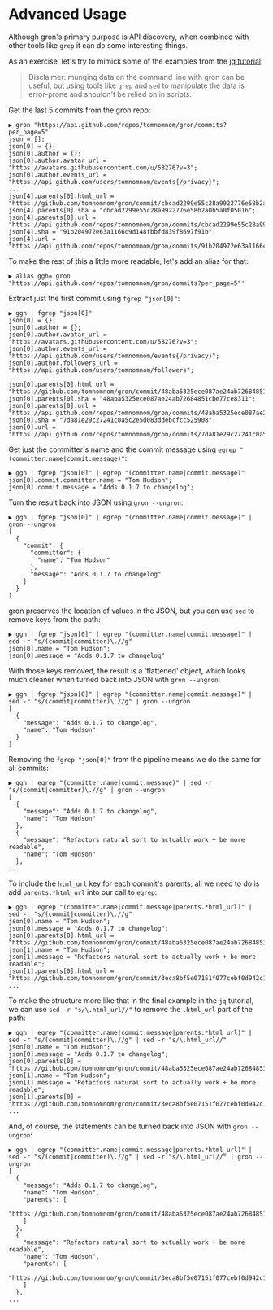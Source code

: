 # Advanced Usage

Although gron's primary purpose is API discovery, when combined with other tools like `grep` it can do some interesting things.

As an exercise, let's try to mimick some of the examples from the [jq tutorial](https://stedolan.github.io/jq/tutorial/).

> Disclaimer: munging data on the command line with gron can be useful, but using tools like `grep` and `sed` to manipulate the
> data is error-prone and shouldn't be relied on in scripts.

Get the last 5 commits from the gron repo:
```
▶ gron "https://api.github.com/repos/tomnomnom/gron/commits?per_page=5"
json = [];
json[0] = {};
json[0].author = {};
json[0].author.avatar_url = "https://avatars.githubusercontent.com/u/58276?v=3";
json[0].author.events_url = "https://api.github.com/users/tomnomnom/events{/privacy}";
...
json[4].parents[0].html_url = "https://github.com/tomnomnom/gron/commit/cbcad2299e55c28a9922776e58b2a0b5a0f05016";
json[4].parents[0].sha = "cbcad2299e55c28a9922776e58b2a0b5a0f05016";
json[4].parents[0].url = "https://api.github.com/repos/tomnomnom/gron/commits/cbcad2299e55c28a9922776e58b2a0b5a0f05016";
json[4].sha = "91b204972e63a1166c9d148fbbfd839f8697f91b";
json[4].url = "https://api.github.com/repos/tomnomnom/gron/commits/91b204972e63a1166c9d148fbbfd839f8697f91b";
```

To make the rest of this a little more readable, let's add an alias for that:

```
▶ alias ggh='gron "https://api.github.com/repos/tomnomnom/gron/commits?per_page=5"'
```

Extract just the first commit using `fgrep "json[0]"`:
```
▶ ggh | fgrep "json[0]"
json[0] = {};
json[0].author = {};
json[0].author.avatar_url = "https://avatars.githubusercontent.com/u/58276?v=3";
json[0].author.events_url = "https://api.github.com/users/tomnomnom/events{/privacy}";
json[0].author.followers_url = "https://api.github.com/users/tomnomnom/followers";
...
json[0].parents[0].html_url = "https://github.com/tomnomnom/gron/commit/48aba5325ece087ae24ab72684851cbe77ce8311";
json[0].parents[0].sha = "48aba5325ece087ae24ab72684851cbe77ce8311";
json[0].parents[0].url = "https://api.github.com/repos/tomnomnom/gron/commits/48aba5325ece087ae24ab72684851cbe77ce8311";
json[0].sha = "7da81e29c27241c0a5c2e5d083ddebcfcc525908";
json[0].url = "https://api.github.com/repos/tomnomnom/gron/commits/7da81e29c27241c0a5c2e5d083ddebcfcc525908";
```

Get just the committer's name and the commit message using `egrep "(committer.name|commit.message)"`:
```
▶ ggh | fgrep "json[0]" | egrep "(committer.name|commit.message)"
json[0].commit.committer.name = "Tom Hudson";
json[0].commit.message = "Adds 0.1.7 to changelog";
```

Turn the result back into JSON using `gron --ungron`:
```
▶ ggh | fgrep "json[0]" | egrep "(committer.name|commit.message)" | gron --ungron
[
  {
    "commit": {
      "committer": {
        "name": "Tom Hudson"
      },
      "message": "Adds 0.1.7 to changelog"
    }
  }
]
```

gron preserves the location of values in the JSON, but you can use `sed` to remove keys from the path:
```
▶ ggh | fgrep "json[0]" | egrep "(committer.name|commit.message)" | sed -r "s/(commit|committer)\.//g"
json[0].name = "Tom Hudson";
json[0].message = "Adds 0.1.7 to changelog"

```

With those keys removed, the result is a 'flattened' object, which looks much cleaner when turned
back into JSON with `gron --ungron`:

```
▶ ggh | fgrep "json[0]" | egrep "(committer.name|commit.message)" | sed -r "s/(commit|committer)\.//g" | gron --ungron
[
  {
    "message": "Adds 0.1.7 to changelog",
    "name": "Tom Hudson"
  }
]
```

Removing the `fgrep "json[0]"` from the pipeline means we do the same for all commits:
```
▶ ggh | egrep "(committer.name|commit.message)" | sed -r "s/(commit|committer)\.//g" | gron --ungron
[
  {
    "message": "Adds 0.1.7 to changelog",
    "name": "Tom Hudson"
  },
  {
    "message": "Refactors natural sort to actually work + be more readable",
    "name": "Tom Hudson"
  },
...
```

To include the `html_url` key for each commit's parents, all we need to do is add `parents.*html_url` into our call to `egrep`:
```
▶ ggh | egrep "(committer.name|commit.message|parents.*html_url)" | sed -r "s/(commit|committer)\.//g"
json[0].name = "Tom Hudson";
json[0].message = "Adds 0.1.7 to changelog";
json[0].parents[0].html_url = "https://github.com/tomnomnom/gron/commit/48aba5325ece087ae24ab72684851cbe77ce8311";
json[1].name = "Tom Hudson";
json[1].message = "Refactors natural sort to actually work + be more readable";
json[1].parents[0].html_url = "https://github.com/tomnomnom/gron/commit/3eca8bf5e07151f077cebf0d942c1fa8bc51e8f2";
...
```

To make the structure more like that in the final example in the `jq` tutorial, we can use `sed -r "s/\.html_url//"` to remove the `.html_url` part of the path:
```
▶ ggh | egrep "(committer.name|commit.message|parents.*html_url)" | sed -r "s/(commit|committer)\.//g" | sed -r "s/\.html_url//"
json[0].name = "Tom Hudson";
json[0].message = "Adds 0.1.7 to changelog";
json[0].parents[0] = "https://github.com/tomnomnom/gron/commit/48aba5325ece087ae24ab72684851cbe77ce8311";
json[1].name = "Tom Hudson";
json[1].message = "Refactors natural sort to actually work + be more readable";
json[1].parents[0] = "https://github.com/tomnomnom/gron/commit/3eca8bf5e07151f077cebf0d942c1fa8bc51e8f2";
...
```

And, of course, the statements can be turned back into JSON with `gron --ungron`:
```
▶ ggh | egrep "(committer.name|commit.message|parents.*html_url)" | sed -r "s/(commit|committer)\.//g" | sed -r "s/\.html_url//" | gron --ungron
[
  {
    "message": "Adds 0.1.7 to changelog",
    "name": "Tom Hudson",
    "parents": [
      "https://github.com/tomnomnom/gron/commit/48aba5325ece087ae24ab72684851cbe77ce8311"
    ]
  },
  {
    "message": "Refactors natural sort to actually work + be more readable",
    "name": "Tom Hudson",
    "parents": [
      "https://github.com/tomnomnom/gron/commit/3eca8bf5e07151f077cebf0d942c1fa8bc51e8f2"
    ]
  },
...
```
